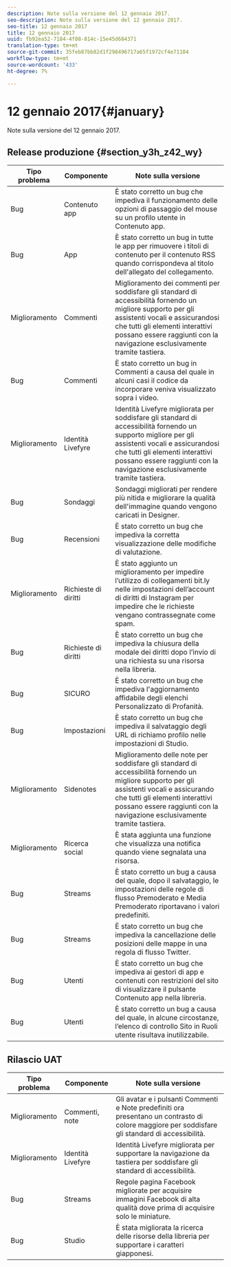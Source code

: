 ```yaml
---
description: Note sulla versione del 12 gennaio 2017.
seo-description: Note sulla versione del 12 gennaio 2017.
seo-title: 12 gennaio 2017
title: 12 gennaio 2017
uuid: fb92ea52-7184-4f08-814c-15e45d684371
translation-type: tm+mt
source-git-commit: 35feb87bb82d1f298496717a65f1972cf4e71104
workflow-type: tm+mt
source-wordcount: '433'
ht-degree: 7%

---
```



# 12 gennaio 2017{#january}

Note sulla versione del 12 gennaio 2017.

## Release produzione {#section_y3h_z42_wy}

| Tipo problema | Componente | Note sulla versione |
|--- |--- |--- |
| Bug | Contenuto app | È stato corretto un bug che impediva il funzionamento delle opzioni di passaggio del mouse su un profilo utente in Contenuto app. |
| Bug | App | È stato corretto un bug in tutte le app per rimuovere i titoli di contenuto per il contenuto RSS quando corrispondeva al titolo dell&#39;allegato del collegamento. |
| Miglioramento | Commenti | Miglioramento dei commenti per soddisfare gli standard di accessibilità fornendo un migliore supporto per gli assistenti vocali e assicurandosi che tutti gli elementi interattivi possano essere raggiunti con la navigazione esclusivamente tramite tastiera. |
| Bug | Commenti | È stato corretto un bug in Commenti a causa del quale in alcuni casi il codice da incorporare veniva visualizzato sopra i video. |
| Miglioramento | Identità Livefyre | Identità Livefyre migliorata per soddisfare gli standard di accessibilità fornendo un supporto migliore per gli assistenti vocali e assicurandosi che tutti gli elementi interattivi possano essere raggiunti con la navigazione esclusivamente tramite tastiera. |
| Bug | Sondaggi | Sondaggi migliorati per rendere più nitida e migliorare la qualità dell&#39;immagine quando vengono caricati in Designer. |
| Bug | Recensioni | È stato corretto un bug che impediva la corretta visualizzazione delle modifiche di valutazione. |
| Miglioramento | Richieste di diritti | È stato aggiunto un miglioramento per impedire l’utilizzo di collegamenti bit.ly nelle impostazioni dell’account di diritti di Instagram per impedire che le richieste vengano contrassegnate come spam. |
| Bug | Richieste di diritti | È stato corretto un bug che impediva la chiusura della modale dei diritti dopo l’invio di una richiesta su una risorsa nella libreria. |
| Bug | SICURO | È stato corretto un bug che impediva l&#39;aggiornamento affidabile degli elenchi Personalizzato di Profanità. |
| Bug | Impostazioni | È stato corretto un bug che impediva il salvataggio degli URL di richiamo profilo nelle impostazioni di Studio. |
| Miglioramento | Sidenotes | Miglioramento delle note per soddisfare gli standard di accessibilità fornendo un migliore supporto per gli assistenti vocali e assicurando che tutti gli elementi interattivi possano essere raggiunti con la navigazione esclusivamente tramite tastiera. |
| Miglioramento | Ricerca social | È stata aggiunta una funzione che visualizza una notifica quando viene segnalata una risorsa. |
| Bug | Streams | È stato corretto un bug a causa del quale, dopo il salvataggio, le impostazioni delle regole di flusso Premoderato e Media Premoderato riportavano i valori predefiniti. |
| Bug | Streams | È stato corretto un bug che impediva la cancellazione delle posizioni delle mappe in una regola di flusso Twitter. |
| Bug | Utenti | È stato corretto un bug che impediva ai gestori di app e contenuti con restrizioni del sito di visualizzare il pulsante Contenuto app nella libreria. |
| Bug | Utenti | È stato corretto un bug a causa del quale, in alcune circostanze, l’elenco di controllo Sito in Ruoli utente risultava inutilizzabile. |


## Rilascio UAT

| Tipo problema | Componente | Note sulla versione |
|--- |--- |--- |
| Miglioramento | Commenti, note | Gli avatar e i pulsanti Commenti e Note predefiniti ora presentano un contrasto di colore maggiore per soddisfare gli standard di accessibilità. |
| Miglioramento | Identità Livefyre | Identità Livefyre migliorata per supportare la navigazione da tastiera per soddisfare gli standard di accessibilità. |
| Bug | Streams | Regole pagina Facebook migliorate per acquisire immagini Facebook di alta qualità dove prima di acquisire solo le miniature. |
| Bug | Studio | È stata migliorata la ricerca delle risorse della libreria per supportare i caratteri giapponesi. |

